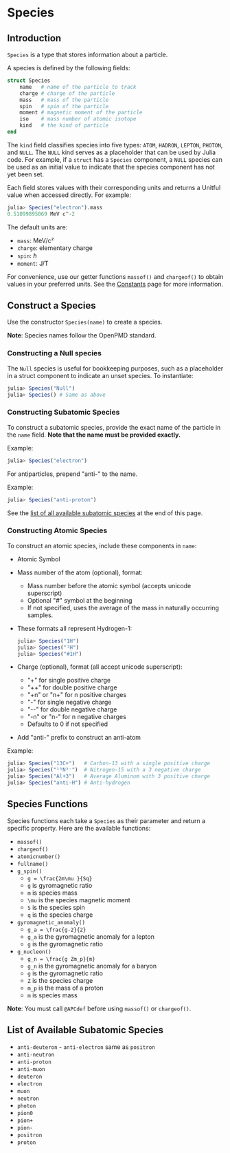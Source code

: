 # Species

## Introduction

`Species` is a type that stores information about a particle.

A species is defined by the following fields:

```julia
struct Species
    name   # name of the particle to track
    charge # charge of the particle
    mass   # mass of the particle
    spin   # spin of the particle
    moment # magnetic moment of the particle
    iso    # mass number of atomic isotope
    kind   # the kind of particle
end
```

The `kind` field classifies species into five types: `ATOM`, `HADRON`, `LEPTON`, `PHOTON`, and `NULL`. 
The `NULL` kind serves as a placeholder that can be used by Julia code. For example, if a `struct`
has a `Species` component, a `NULL` species can be used as an initial value to indicate that the
species component has not yet been set.

Each field stores values with their corresponding units and returns a Unitful value when accessed directly. For example:

```julia
julia> Species("electron").mass
0.51099895069 MeV c^-2
```

The default units are:

- `mass`: MeV/c²
- `charge`: elementary charge
- `spin`: ℏ
- `moment`: J/T

For convenience, use our getter functions `massof()` and `chargeof()` to obtain values in your preferred units. 
See the [Constants](constants.md) page for more information.

## Construct a Species

Use the constructor `Species(name)` to create a species.

**Note**: Species names follow the OpenPMD standard.

### Constructing a Null species

The `Null` species is useful for bookkeeping purposes, such as a placeholder in a struct component to indicate an unset species. To instantiate:

```julia
julia> Species("Null")
julia> Species() # Same as above
```

### Constructing Subatomic Species

To construct a subatomic species, provide the exact name of the particle in the `name` field. **Note that the name must be provided exactly.**

Example:

```julia
julia> Species("electron")
```

For antiparticles, prepend "anti-" to the name.

Example:

```julia
julia> Species("anti-proton")
```

See the [list of all available subatomic species](#list-of-available-subatomic-species) at the end of this page.

### Constructing Atomic Species

To construct an atomic species, include these components in `name`:

- Atomic Symbol
- Mass number of the atom (optional), format:
    - Mass number before the atomic symbol (accepts unicode superscript)
    - Optional "#" symbol at the beginning
    - If not specified, uses the average of the mass in naturally occurring samples.
- These formats all represent Hydrogen-1:
    
    ```julia
    julia> Species("1H")
    julia> Species("¹H")
    julia> Species("#1H")
    ```
    
- Charge (optional), format (all accept unicode superscript):
    - "+" for single positive charge
    - "++" for double positive charge
    - "+n" or "n+" for n positive charges
    - "-" for single negative charge
    - "--" for double negative charge
    - "-n" or "n-" for n negative charges
    - Defaults to 0 if not specified
- Add "anti-" prefix to construct an anti-atom

Example:

```julia
julia> Species("13C+")   # Carbon-13 with a single positive charge
julia> Species("¹⁵N³⁻")  # Nitrogen-15 with a 3 negative charge
julia> Species("Al+3")   # Average Aluminum with 3 positive charge
julia> Species("anti-H") # Anti-hydrogen
```

## Species Functions

Species functions each take a `Species` as their parameter and return a specific property. Here are the available functions:

- `massof()`
- `chargeof()`
- `atomicnumber()`
- `fullname()`
- `g_spin()`
    - ``g = \frac{2m\mu }{Sq}``
    - ``g`` is gyromagnetic ratio
    - ``m`` is species mass
    - ``\mu`` is the species magnetic moment
    - ``S`` is the species spin
    - ``q`` is the species charge
- `gyromagnetic_anomaly()`
    - ``g_a = \frac{g-2}{2}``
    - ``g_a`` is the gyromagnetic anomaly for a lepton
    - ``g`` is the gyromagnetic ratio
- `g_nucleon()`
    - ``g_n = \frac{g Zm_p}{m}``
    - ``g_n`` is the gyromagnetic anomaly for a baryon
    - ``g`` is the gyromagnetic ratio
    - ``Z`` is the species charge
    - ``m_p`` is the mass of a proton
    - ``m`` is species mass

**Note**: You must call `@APCdef` before using `massof()` or `chargeof()`.

## List of Available Subatomic Species

- `anti-deuteron`
- `anti-electron` same as `positron`
- `anti-neutron`
- `anti-proton`
- `anti-muon`
- `deuteron`
- `electron`
- `muon`
- `neutron`
- `photon`
- `pion0`
- `pion+`
- `pion-`
- `positron`
- `proton`
